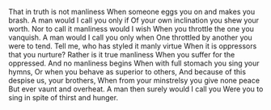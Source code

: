 That in truth is not manliness When someone eggs you on and makes you brash.
A man would I call you only if Of your own inclination you shew your worth.
Nor to call it manliness would I wish When you throttle the one you vanquish.
A man would I call you only when One throttled by another you were to tend.
Tell me, who has styled it manly virtue When it is oppressors that you nurture?
Rather is it true manliness When you suffer for the oppressed.
And no manliness begins When with full stomach you sing your hymns,
Or when you behave as superior to others, And because of this despise us, your brothers,
When from your minstrelsy you give none peace But ever vaunt and overheat.
A man then surely would I call you Were you to sing in spite of thirst and hunger.